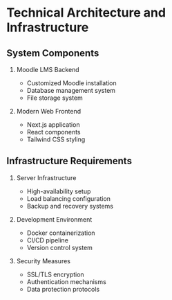 # Technical Architecture and Infrastructure

## System Components

1. Moodle LMS Backend
   - Customized Moodle installation
   - Database management system
   - File storage system

2. Modern Web Frontend
   - Next.js application
   - React components
   - Tailwind CSS styling

## Infrastructure Requirements

1. Server Infrastructure
   - High-availability setup
   - Load balancing configuration
   - Backup and recovery systems

2. Development Environment
   - Docker containerization
   - CI/CD pipeline
   - Version control system

3. Security Measures
   - SSL/TLS encryption
   - Authentication mechanisms
   - Data protection protocols